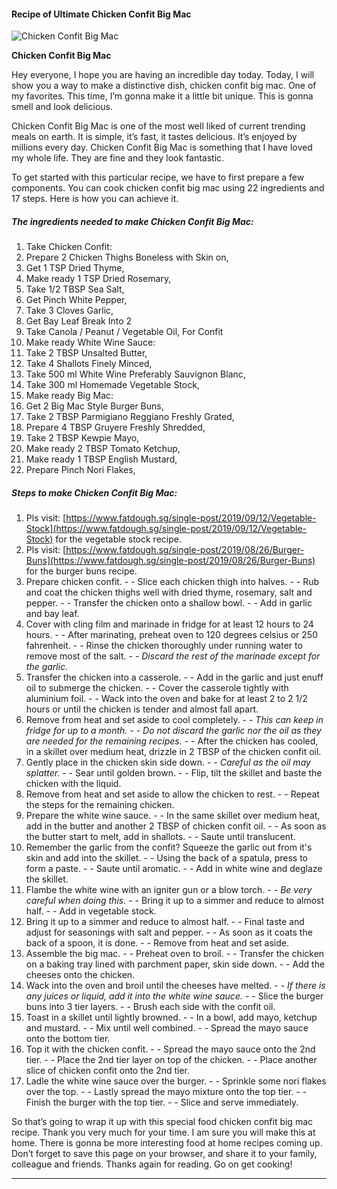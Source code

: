             

#### Recipe of Ultimate Chicken Confit Big Mac

![Chicken Confit Big Mac](https://img-global.cpcdn.com/recipes/b9e3e34672dc7e36/751x532cq70/chicken-confit-big-mac-recipe-main-photo.jpg)

**Chicken Confit Big Mac**

Hey everyone, I hope you are having an incredible day today. Today, I will show you a way to make a distinctive dish, chicken confit big mac. One of my favorites. This time, I’m gonna make it a little bit unique. This is gonna smell and look delicious.

Chicken Confit Big Mac is one of the most well liked of current trending meals on earth. It is simple, it’s fast, it tastes delicious. It’s enjoyed by millions every day. Chicken Confit Big Mac is something that I have loved my whole life. They are fine and they look fantastic.

To get started with this particular recipe, we have to first prepare a few components. You can cook chicken confit big mac using 22 ingredients and 17 steps. Here is how you can achieve it.

##### The ingredients needed to make Chicken Confit Big Mac:

1.  Take Chicken Confit:
2.  Prepare 2 Chicken Thighs Boneless with Skin on,
3.  Get 1 TSP Dried Thyme,
4.  Make ready 1 TSP Dried Rosemary,
5.  Take 1/2 TBSP Sea Salt,
6.  Get Pinch White Pepper,
7.  Take 3 Cloves Garlic,
8.  Get Bay Leaf Break Into 2
9.  Take Canola / Peanut / Vegetable Oil, For Confit
10.  Make ready White Wine Sauce:
11.  Take 2 TBSP Unsalted Butter,
12.  Take 4 Shallots Finely Minced,
13.  Take 500 ml White Wine Preferably Sauvignon Blanc,
14.  Take 300 ml Homemade Vegetable Stock,
15.  Make ready Big Mac:
16.  Get 2 Big Mac Style Burger Buns,
17.  Take 2 TBSP Parmigiano Reggiano Freshly Grated,
18.  Prepare 4 TBSP Gruyere Freshly Shredded,
19.  Take 2 TBSP Kewpie Mayo,
20.  Make ready 2 TBSP Tomato Ketchup,
21.  Make ready 1 TBSP English Mustard,
22.  Prepare Pinch Nori Flakes,

##### Steps to make Chicken Confit Big Mac:

1.  Pls visit: [https://www.fatdough.sg/single-post/2019/09/12/Vegetable-Stock](https://www.fatdough.sg/single-post/2019/09/12/Vegetable-Stock) for the vegetable stock recipe.
2.  Pls visit: [https://www.fatdough.sg/single-post/2019/08/26/Burger-Buns](https://www.fatdough.sg/single-post/2019/08/26/Burger-Buns) for the burger buns recipe.
3.  Prepare chicken confit. - - Slice each chicken thigh into halves. - - Rub and coat the chicken thighs well with dried thyme, rosemary, salt and pepper. - - Transfer the chicken onto a shallow bowl. - - Add in garlic and bay leaf.
4.  Cover with cling film and marinade in fridge for at least 12 hours to 24 hours. - - After marinating, preheat oven to 120 degrees celsius or 250 fahrenheit. - - Rinse the chicken thoroughly under running water to remove most of the salt. - - _Discard the rest of the marinade except for the garlic._
5.  Transfer the chicken into a casserole. - - Add in the garlic and just enuff oil to submerge the chicken. - - Cover the casserole tightly with aluminium foil. - - Wack into the oven and bake for at least 2 to 2 1/2 hours or until the chicken is tender and almost fall apart.
6.  Remove from heat and set aside to cool completely. - - _This can keep in fridge for up to a month._ - - _Do not discard the garlic nor the oil as they are needed for the remaining recipes._ - - After the chicken has cooled, in a skillet over medium heat, drizzle in 2 TBSP of the chicken confit oil.
7.  Gently place in the chicken skin side down. - - _Careful as the oil may splatter._ - - Sear until golden brown. - - Flip, tilt the skillet and baste the chicken with the liquid.
8.  Remove from heat and set aside to allow the chicken to rest. - - Repeat the steps for the remaining chicken.
9.  Prepare the white wine sauce. - - In the same skillet over medium heat, add in the butter and another 2 TBSP of chicken confit oil. - - As soon as the butter start to melt, add in shallots. - - Saute until translucent.
10.  Remember the garlic from the confit? Squeeze the garlic out from it's skin and add into the skillet. - - Using the back of a spatula, press to form a paste. - - Saute until aromatic. - - Add in white wine and deglaze the skillet.
11.  Flambe the white wine with an igniter gun or a blow torch. - - _Be very careful when doing this._ - - Bring it up to a simmer and reduce to almost half. - - Add in vegetable stock.
12.  Bring it up to a simmer and reduce to almost half. - - Final taste and adjust for seasonings with salt and pepper. - - As soon as it coats the back of a spoon, it is done. - - Remove from heat and set aside.
13.  Assemble the big mac. - - Preheat oven to broil. - - Transfer the chicken on a baking tray lined with parchment paper, skin side down. - - Add the cheeses onto the chicken.
14.  Wack into the oven and broil until the cheeses have melted. - - _If there is any juices or liquid, add it into the white wine sauce._ - - Slice the burger buns into 3 tier layers. - - Brush each side with the confit oil.
15.  Toast in a skillet until lightly browned. - - In a bowl, add mayo, ketchup and mustard. - - Mix until well combined. - - Spread the mayo sauce onto the bottom tier.
16.  Top it with the chicken confit. - - Spread the mayo sauce onto the 2nd tier. - - Place the 2nd tier layer on top of the chicken. - - Place another slice of chicken confit onto the 2nd tier.
17.  Ladle the white wine sauce over the burger. - - Sprinkle some nori flakes over the top. - - Lastly spread the mayo mixture onto the top tier. - - Finish the burger with the top tier. - - Slice and serve immediately.

So that’s going to wrap it up with this special food chicken confit big mac recipe. Thank you very much for your time. I am sure you will make this at home. There is gonna be more interesting food at home recipes coming up. Don’t forget to save this page on your browser, and share it to your family, colleague and friends. Thanks again for reading. Go on get cooking!

* * *